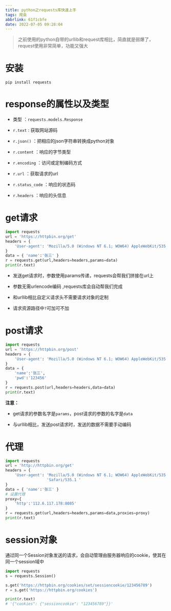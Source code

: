 ```yaml
---
title: python之requests库快速上手
tags: 爬虫
abbrlink: 61f1cbfe
date: 2022-07-05 09:28:04
---
```


> 之前使用的python自带的urllib和request库相比，简直就是弱爆了，request使用非常简单，功能又强大



# 安装

```shell
pip install requests 
```



# response的属性以及类型

- 类型 ：`requests.models.Response`

- `r.text` : 获取网站源码 
- `r.json()` ：把相应的json字符串转换成python对象
- `r.content` ：响应的字节类型 

- `r.encoding` ：访问或定制编码方式 

- `r.url` ：获取请求的url 

- `r.status_code` ：响应的状态码 

- `r.headers` ：响应的头信息 



# get请求

```python
import requests
url = 'https://httpbin.org/get'
headers = {
    'User-agent': 'Mozilla/5.0 (Windows NT 6.1; WOW64) AppleWebKit/535.1 (KHTML, like Gecko) Chrome/14.0.835.163 Safari/535.1 '
}
data = { 'name':'张三' }
r = requests.get(url,headers=headers,params=data)
print(r.text)
```

- 发送get请求时，参数使用params传递，requests会帮我们拼接在url上 

- 参数无需urlencode编码 ,requests库会自动帮我们完成

- 和urllib相比自定义请求头不需要请求对象的定制 

- 请求资源路径中`?`可加可不加

# post请求

```python
import requests
url = 'https://httpbin.org/post'
headers = {
    'User-agent': 'Mozilla/5.0 (Windows NT 6.1; WOW64) AppleWebKit/535.1 (KHTML, like Gecko) Chrome/14.0.835.163 Safari/535.1 '
}
data = {
    'name':'张三',
    'pwd':'123456'
}
r = requests.post(url,headers=headers,data=data)
print(r.text)
```

**注意：**

- get请求的参数名字是`params`，post请求的参数的名字是`data`

- 与urllib相比，发送post请求时，发送的数据不需要手动编码 

# 代理

```python
import requests
url = 'http://httpbin.org/get'
headers = {
    'User-agent': 'Mozilla/5.0 (Windows NT 6.1; WOW64) AppleWebKit/535.1 (KHTML, like Gecko) Chrome/14.0.835.163 '
                  'Safari/535.1 '
}
data = { 'name':'张三' }
# 设置代理
proxy={
    'http':'112.6.117.178:8085'
}
r = requests.get(url,headers=headers,params=data,proxies=proxy)
print(r.text)
```

# session对象

通过同一个Session对象发送的请求，会自动管理由服务器响应的cookie，使其在同一个session域中

```python
import requests
s = requests.Session()

s.get('https://httpbin.org/cookies/set/sessioncookie/123456789')
r = s.get('https://httpbin.org/cookies')

print(r.text)
# '{"cookies": {"sessioncookie": "123456789"}}'
```

